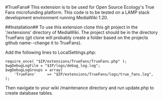 #TrueFans#
This extension is to be used for Open Source Ecology's True Fans microfunding platform. This code is to be tested on a LAMP stack development environment running MediaWiki 1.20.


##Installation##
To use this extension clone this git project in the '/extensions' directory of MediaWiki. The project should be in the directory TrueFans (git clone will probably create a folder based on the projects github name--change it to TrueFans).

Add the following lines to LocalSettings.php:

	require_once( "$IP/extensions/TrueFans/TrueFans.php" );
	$wgDebugLogFile = "$IP/logs/debug_log.log";
	$wgDebugLogGroups = array(
		'TrueFans'     => "$IP/extensions/TrueFans/logs/true_fans.log",
	);

Then navigate to your wiki /maintenance directory and run update.php to create database tables. 